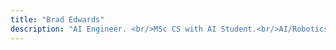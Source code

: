 ```yaml
---
title: "Brad Edwards"
description: "AI Engineer. <br/>MSc CS with AI Student.<br/>AI/Robotics writer and pod producer.<br/>Love to learn and powered by coffee."
---
```

